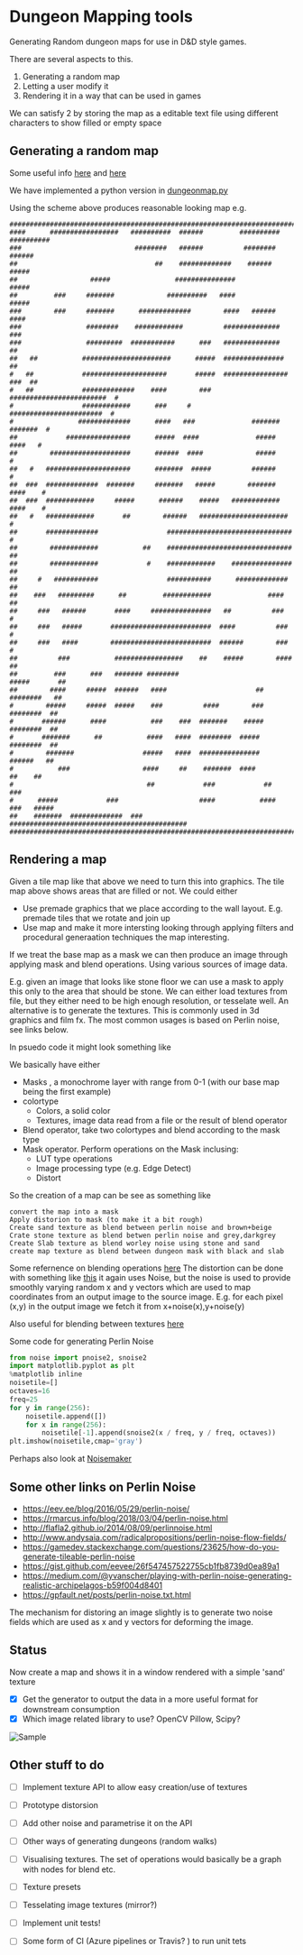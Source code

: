 # Dungeon Mapping tools

Generating Random dungeon maps for use in D&D style games.

There are several aspects to this.
1. Generating a random map
2. Letting a user modify it
3. Rendering it in a way that can be used in games

We can satisfy 2 by storing the map as a editable text file using different characters to show filled or empty space


## Generating a random map

Some useful info [here][1] and [here][2]

We have implemented a python version in [dungeonmap.py](./dungeonmap.py)

Using the scheme above produces reasonable looking map e.g.
```
################################################################################
####      #################   ##########  ######         ##########   ##########
###                            ########   ######          ########        ######
##                                  ##    #############    ######          #####
##                  #####                ###############                   #####
##         ###     #######             ##########   ####                   #####
###        ###     #######      #############        ####   ######          ####
###                ########    ############          ##############          ###
###                #########  ###########      ###   ##############           ##
##   ##           ######################      #####  ###############          ##
#   ##            #####################       #####  ################    ###  ##
#   ##            #############    ####        ###   ########################  #
#                 ############      ###     #         #######################  #
#                #############      ####   ###              #######   #######  #
##            ################      #####  ####              #####      ####   #
##        ####################      ######  ####             #####             #
##   #   #####################      #######  #####          ######             #
##  ###  #############  #######     #######   #####        #######     ####    #
##  ###  ############     #####      ######    #####   ############    ####    #
##   #   ############       ##        ######   ######################          #
##       #############                 ###############################         #
##        ############           ##    ###############################        ##
##        ############            #    ############    ###############        ##
##     #   ###########                 ###########      #############         ##
##    ###   #########      ##         ############              ####          ##
##     ###   ######       ####     ###############   ##          ###           #
##     ###   #####       #########################  ####          ###          #
##     ###   ####        #########################  ######        ###          #
##          ###           #################    ##    #####        ####        ##
##         ###      ###   ####### ########                        #####       ##
##        ####     #####  ######   ####                      ##    ########   ##
#        #####     #####  #####    ###          ####        ###     ########  ##
#       ######      ####           ###    ###  #######    #####     ########  ##
#       #######      ##           ####   ####  ########  #####      ########  ##
#        #######                 #####   ####  ###############       ######   ##
#           ###                  ####     ##    #######  ####           ##    ##
#                                 ##            ###            ##            ###
#      #####            ###                    ####           ####   ###   #####
##    #######  #############  ###   ############################################
################################################################################

```





## Rendering a map

Given a tile map like that above we need to turn this into graphics. The tile map above shows areas that are filled or not.
We could either
- Use premade graphics that we place according to the wall layout. E.g. premade tiles that we rotate and join up
- Use map and make it more intersting looking through applying filters and procedural generaation techniques the map interesting.

If we treat the base map as a mask we can then produce an image through applying mask and blend operations. Using various sources of image data.

E.g. given an image that looks like stone floor we can use a mask to apply this only to the area that should be stone.
We can either load textures from file, but they either need to be high enough resolution, or tesselate well.
An alternative is to generate the textures. This is commonly used in 3d graphics and film fx. The most common usages is based on Perlin noise, see links below.


In psuedo code it might look something like

We basically have either
- Masks , a monochrome layer with range from 0-1 (with our base map being the first example)
- colortype
  - Colors, a solid color
  - Textures, image data read from a file or the result of blend operator
- Blend operator, take two colortypes and blend according to the mask type
- Mask operator. Perform operations on the Mask inclusing:
  - LUT type operations
  - Image processing type (e.g. Edge Detect)
  - Distort

So the creation of a map can be see as something like 
```
convert the map into a mask
Apply distorion to mask (to make it a bit rough)
Create sand texture as blend between perlin noise and brown+beige
Crate stone texture as blend betwen perlin noise and grey,darkgrey
Create Slab texture as blend worley noise using stone and sand
create map texture as blend between dungeon mask with black and slab
```

Some refernence on blending operations [here][6]
The distortion can be done with something like  [this][4] it again uses Noise, but the noise is used to provide smoothly varying random x and y vectors which are used to map coordinates from an output image to the source image.
E.g. for each pixel (x,y) in the output image we fetch it from x+noise(x),y+noise(y)


Also useful for blending between textures [here][5]

Some code for generating Perlin Noise
```Python
from noise import pnoise2, snoise2
import matplotlib.pyplot as plt
%matplotlib inline
noisetile=[]
octaves=16
freq=25
for y in range(256):
    noisetile.append([])
    for x in range(256):
        noisetile[-1].append(snoise2(x / freq, y / freq, octaves))
plt.imshow(noisetile,cmap='gray')
```

Perhaps also look at [Noisemaker][7]


## Some other links on Perlin Noise

- https://eev.ee/blog/2016/05/29/perlin-noise/
- https://rmarcus.info/blog/2018/03/04/perlin-noise.html
- http://flafla2.github.io/2014/08/09/perlinnoise.html
- http://www.andysaia.com/radicalpropositions/perlin-noise-flow-fields/
- https://gamedev.stackexchange.com/questions/23625/how-do-you-generate-tileable-perlin-noise
- https://gist.github.com/eevee/26f547457522755cb1fb8739d0ea89a1
- https://medium.com/@yvanscher/playing-with-perlin-noise-generating-realistic-archipelagos-b59f004d8401
- https://gpfault.net/posts/perlin-noise.txt.html

The mechanism for distoring an image slightly is to generate two noise fields which are used as x and y vectors for deforming the image.


## Status
Now create a map and shows it in a window rendered with a simple 'sand' texture

- [x] Get the generator to output the data in a more useful format for downstream consumption
- [x] Which image related library to use? OpenCV Pillow, Scipy?

![Sample][SampleImage]


## Other stuff to do
- [ ] Implement texture API to allow easy creation/use of textures
- [ ] Prototype distorsion
- [ ] Add other noise and parametrise it on the API
- [ ] Other ways of generating dungeons (random walks)
- [ ] Visualising textures. The set of operations would basically be a graph with nodes for blend etc.
- [ ] Texture presets
- [ ] Tesselating image textures  (mirror?)
- [ ] Implement unit tests!
- [ ] Some form of CI (Azure pipelines or Travis? ) to run unit tets
 



[1]: http://roguebasin.roguelikedevelopment.org/index.php?title=Cellular_Automata_Method_for_Generating_Random_Cave-Like_Levels
[2]: https://donjon.bin.sh/code/dungeon/
[3]: https://gpfault.net/posts/perlin-noise.txt.html
[4]: https://observablehq.com/@kerryrodden/image-distortion-with-perlin-noise 
[5]: http://devmag.org.za/2009/04/25/perlin-noise/
[6]: https://note.nkmk.me/en/python-opencv-numpy-alpha-blend-mask/
[7]: https://noisemaker.readthedocs.io/en/latest/
[sampleimage]: ./output.jpg